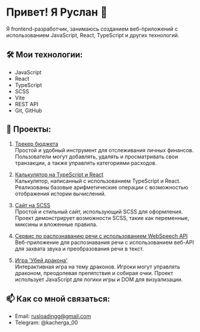 # Привет! Я Руслан 👋

Я frontend-разработчик, занимаюсь созданием веб-приложений с использованием JavaScript, React, TypeScript и других технологий.

## 🛠️ Мои технологии:
- JavaScript
- React
- TypeScript
- SCSS
- Vite
- REST API
- Git, GitHub

## 🚀 Проекты:
1. [Трекер бюджета](https://github.com/Fadelrun/BudgetTracker)  
   Простой и удобный инструмент для отслеживания личных финансов. Пользователи могут добавлять, удалять и просматривать свои транзакции, а также управлять категориями расходов.

2. [Калькулятор на TypeScript и React](https://github.com/Fadelrun/TypeScriptCalculator)  
   Калькулятор, написанный с использованием TypeScript и React. Реализованы базовые арифметические операции с возможностью отображения истории вычислений.

3. [Сайт на SCSS](https://github.com/Fadelrun/SCSSWebsite)  
   Простой и стильный сайт, использующий SCSS для оформления. Проект демонстрирует возможности SCSS, такие как переменные, миксины и вложенные правила.

4. [Сервис по распознаванию речи с использованием WebSpeech API](https://github.com/Fadelrun/SpeechRecognitionApp)  
   Веб-приложение для распознавания речи с использованием веб-API для захвата звука и преобразования речи в текст. 

5. [Игра 'Убей дракона'](https://github.com/Fadelrun/DragonGame)  
   Интерактивная игра на тему драконов. Игроки могут управлять драконом, преодолевая препятствия и собирая очки. Проект использует JavaScript для логики игры и DOM для визуализации.

## 📫 Как со мной связаться:
- Email: rusloadingg@gmail.com
- Telegram: @kacherga_00

